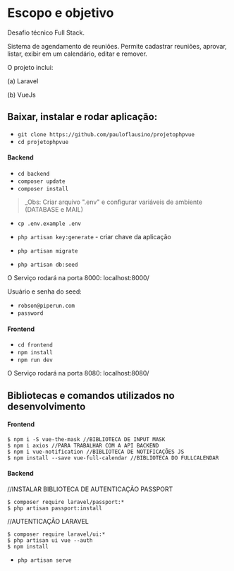 # Escopo e objetivo

Desafio técnico Full Stack.

Sistema de agendamento de reuniões. Permite cadastrar reuniões, aprovar, listar, exibir em um calendário, editar e remover.

O projeto inclui:

(a) Laravel

(b) VueJs

## Baixar, instalar e rodar aplicação:

- `git clone https://github.com/pauloflausino/projetophpvue`
- `cd projetophpvue`

#### Backend

- `cd backend`
- `composer update`
- `composer install`

> _Obs: Criar arquivo ".env" e configurar variáveis de ambiente (DATABASE e MAIL)

 
- `cp .env.example .env`
- `php artisan key:generate` - criar chave da aplicação

- `php artisan migrate`
- `php artisan db:seed`


O Serviço rodará na porta 8000: localhost:8000/

Usuário e senha do seed: 

- `robson@piperun.com`
- `password`

#### Frontend

- `cd frontend`
- `npm install`
- `npm run dev`

O Serviço rodará na porta 8080: localhost:8080/

## Bibliotecas e comandos utilizados no desenvolvimento

#### Frontend

```
$ npm i -S vue-the-mask //BIBLIOTECA DE INPUT MASK
$ npm i axios //PARA TRABALHAR COM A API BACKEND
$ npm i vue-notification //BIBLIOTECA DE NOTIFICAÇÕES JS
$ npm install --save vue-full-calendar //BIBLIOTECA DO FULLCALENDAR
```

#### Backend


//INSTALAR BIBLIOTECA DE AUTENTICAÇÃO PASSPORT

```
$ composer require laravel/passport:* 
$ php artisan passport:install 
```

//AUTENTICAÇÃO LARAVEL

```
$ composer require laravel/ui:*
$ php artisan ui vue --auth
$ npm install
```
- `php artisan serve`
